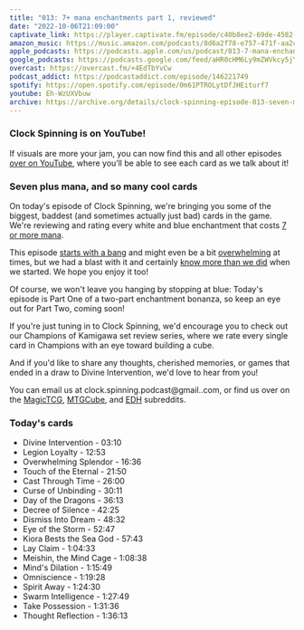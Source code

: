 ```yaml
---
title: "013: 7+ mana enchantments part 1, reviewed"
date: "2022-10-06T21:09:00"
captivate_link: https://player.captivate.fm/episode/c40b8ee2-69de-4582-9ece-8bcec52bfb66
amazon_music: https://music.amazon.com/podcasts/8d6a2f78-e757-471f-aa2c-47afe84c72db/episodes/7076ab45-42f0-4412-8d97-9d89177f348c/clock-spinning%E2%80%94magic-the-gathering-history-013-7-mana-enchantments-part-1
apple_podcasts: https://podcasts.apple.com/us/podcast/013-7-mana-enchantments-part-1/id1611106302?i=1000581883242
google_podcasts: https://podcasts.google.com/feed/aHR0cHM6Ly9mZWVkcy5jYXB0aXZhdGUuZm0vY2xvY2stc3Bpbm5pbmcv/episode/YzQwYjhlZTItNjlkZS00NTgyLTllY2UtOGJjZWM1MmJmYjY2?sa=X&ved=0CAUQkfYCahcKEwiA76OiuM36AhUAAAAAHQAAAAAQAQ
overcast: https://overcast.fm/+4EdTbYvCw
podcast_addict: https://podcastaddict.com/episode/146221749
spotify: https://open.spotify.com/episode/0m61PTROLytDfJHEiturf7
youtube: Eh-WzUXVbuw
archive: https://archive.org/details/clock-spinning-episode-013-seven-mana-enchantments-part-1
---
```



### Clock Spinning is on YouTube!

If visuals are more your jam, you can now find this and all other episodes [over on YouTube](https://www.youtube.com/channel/UC9bHYd8E2Y4hJnZiu_4NBqw), where you’ll be able to see each card as we talk about it!

### Seven plus mana, and so many cool cards

On today's episode of Clock Spinning, we're bringing you some of the biggest, baddest (and sometimes actually just bad) cards in the game. We're reviewing and rating every white and blue enchantment that costs [7 or more mana](https://clock-spinning.captivate.fm/7-mana-enchantments-pt-1).

This episode [starts with a bang](https://scryfall.com/card/leg/8/divine-intervention) and might even be a bit [overwhelming](https://scryfall.com/card/hou/19/overwhelming-splendor) at times, but we had a blast with it and certainly [know more than we did](https://scryfall.com/card/m13/63/omniscience) when we started. We hope you enjoy it too!

Of course, we won't leave you hanging by stopping at blue: Today's episode is Part One of a two-part enchantment bonanza, so keep an eye out for Part Two, coming soon!

If you're just tuning in to Clock Spinning, we'd encourage you to check out our Champions of Kamigawa set review series, where we rate every single card in Champions with an eye toward building a cube.

And if you'd like to share any thoughts, cherished memories, or games that ended in a draw to Divine Intervention, we'd love to hear from you!

You can email us at clock.spinning.podcast@gmail..com, or find us over on the [MagicTCG](https://www.reddit.com/r/magicTCG/), [MTGCube](https://www.reddit.com/r/mtgcube/), and [EDH](https://www.reddit.com/r/EDH/) subreddits.

### Today's cards

* Divine Intervention - 03:10
* Legion Loyalty - 12:53
* Overwhelming Splendor - 16:36
* Touch of the Eternal - 21:50
* Cast Through Time - 26:00
* Curse of Unbinding - 30:11
* Day of the Dragons - 36:13
* Decree of Silence - 42:25
* Dismiss Into Dream - 48:32
* Eye of the Storm - 52:47
* Kiora Bests the Sea God - 57:43
* Lay Claim - 1:04:33
* Meishin, the Mind Cage - 1:08:38
* Mind's Dilation - 1:15:49
* Omniscience - 1:19:28
* Spirit Away - 1:24:30
* Swarm Intelligence - 1:27:49
* Take Possession - 1:31:36
* Thought Reflection - 1:36:13
